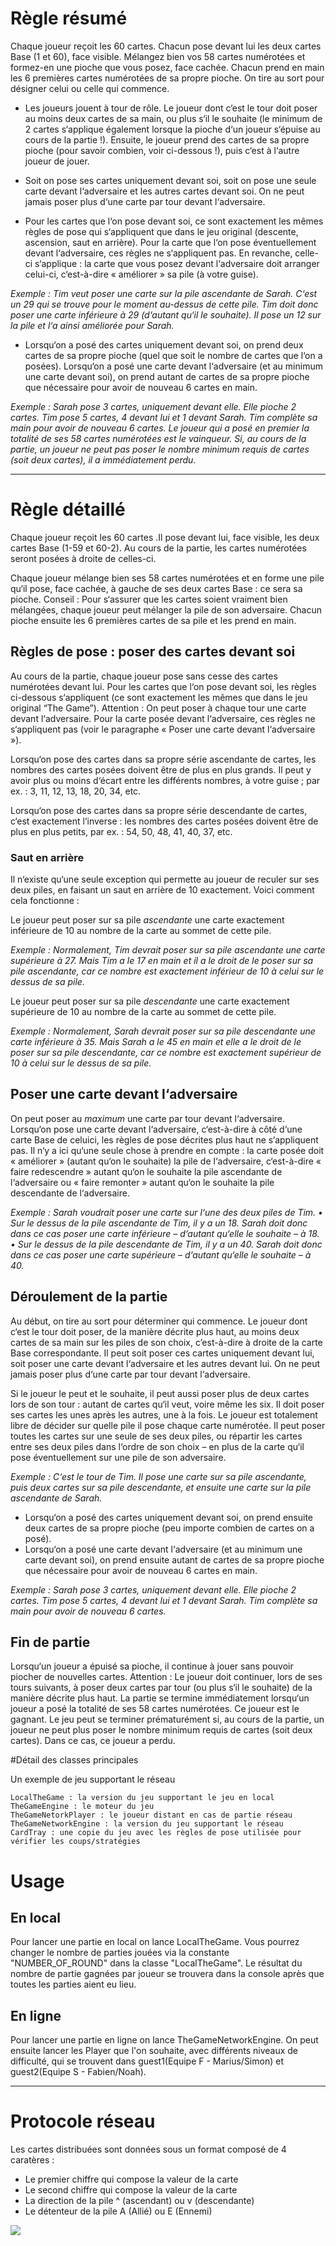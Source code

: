 # Règle résumé

Chaque joueur reçoit les 60 cartes. Chacun pose devant lui les deux cartes Base (1 et 60), face visible. Mélangez bien vos 58 cartes numérotées et formez-en une pioche que vous posez, face cachée. Chacun prend en main les 6 premières cartes numérotées de sa propre pioche. On tire au sort pour désigner celui ou celle qui commence.

* Les joueurs jouent à tour de rôle. Le joueur dont c‘est le tour doit poser au moins deux cartes de sa main, ou plus s‘il le souhaite (le minimum de 2 cartes s‘applique également lorsque la pioche d‘un joueur s‘épuise au cours de la partie !). Ensuite, le joueur prend des cartes de sa propre pioche (pour savoir combien, voir ci-dessous !), puis c‘est à l‘autre joueur de jouer. 
* Soit on pose ses cartes uniquement devant soi, soit on pose une seule carte devant l‘adversaire et les autres cartes devant soi. On ne peut jamais poser plus d‘une carte par tour devant l‘adversaire. 

* Pour les cartes que l‘on pose devant soi, ce sont exactement les mêmes règles de pose qui s‘appliquent que dans le jeu original (descente, ascension, saut en arrière). Pour la carte que l‘on pose éventuellement devant l‘adversaire, ces règles ne s‘appliquent pas. En revanche, celle-ci s‘applique : la carte que vous posez devant l‘adversaire doit arranger celui-ci, c‘est-à-dire « améliorer » sa pile (à votre guise).

*Exemple : Tim veut poser une carte sur la pile ascendante de Sarah. C‘est un 29 qui se trouve pour le moment au-dessus de cette pile. Tim doit donc poser une carte inférieure à 29 (d‘autant qu‘il le souhaite). Il pose un 12 sur la pile et l‘a ainsi améliorée pour Sarah.*

* Lorsqu‘on a posé des cartes uniquement devant soi, on prend deux cartes de sa propre pioche (quel que soit le nombre de cartes que l‘on a posées). Lorsqu‘on a posé une carte devant l‘adversaire (et au minimum une carte devant soi), on prend autant de cartes de sa propre pioche que nécessaire pour avoir de nouveau 6 cartes en main.

*Exemple : Sarah pose 3 cartes, uniquement devant elle. Elle pioche 2 cartes. Tim pose 5 cartes, 4 devant lui et 1 devant Sarah. Tim complète sa main pour avoir de nouveau 6 cartes.
Le joueur qui a posé en premier la totalité de ses 58 cartes numérotées est le vainqueur. Si, au cours de la partie, un joueur ne peut pas poser le nombre minimum requis de cartes (soit deux cartes), il a immédiatement perdu.*

----------

# Règle détaillé

Chaque joueur reçoit les 60 cartes .Il pose devant lui, face visible, les deux cartes Base (1-59 et 60-2). Au cours de la partie, les cartes numérotées seront posées à droite de celles-ci. 

Chaque joueur mélange bien ses 58 cartes numérotées et en forme une pile qu‘il pose, face cachée, à gauche de ses deux cartes Base : ce sera sa pioche. Conseil : Pour s‘assurer que les cartes soient vraiment bien mélangées, chaque joueur peut mélanger la pile de son adversaire. Chacun pioche ensuite les 6 premières cartes de sa pile et les prend en main.

## Règles de pose : poser des cartes devant soi

Au cours de la partie, chaque joueur pose sans cesse des cartes numérotées devant lui. Pour les cartes que l‘on pose devant soi, les règles ci-dessous s‘appliquent (ce sont exactement les mêmes que dans le jeu original “The Game”). Attention : On peut poser à chaque tour une carte devant l‘adversaire. Pour la carte posée devant l‘adversaire, ces règles ne s‘appliquent pas (voir le paragraphe « Poser une carte devant l‘adversaire »).

Lorsqu‘on pose des cartes dans sa propre série ascendante de cartes, les nombres des cartes posées doivent être de plus en plus grands. Il peut y avoir plus ou moins d‘écart entre les différents nombres, à votre guise ; par ex. : 3, 11, 12, 13, 18, 20, 34, etc.

Lorsqu‘on pose des cartes dans sa propre série descendante de cartes, c‘est exactement l‘inverse : les nombres des cartes posées doivent être de plus en plus petits, par ex. : 54, 50, 48, 41, 40, 37, etc.

### Saut en arrière

Il n‘existe qu‘une seule exception qui permette au joueur de reculer sur ses deux piles, en faisant un saut en arrière de 10 exactement. Voici comment cela fonctionne : 

Le joueur peut poser sur sa pile _ascendante_ une carte exactement inférieure de 10 au nombre de la carte au sommet de cette pile. 

*Exemple : Normalement, Tim devrait poser sur sa pile ascendante une carte supérieure à 27. Mais Tim a le 17 en main et il a le droit de le poser sur sa pile ascendante, car ce nombre est exactement inférieur de 10 à celui sur le dessus de sa pile.*

Le joueur peut poser sur sa pile _descendante_ une carte exactement supérieure de 10 au nombre de la carte au sommet de cette pile. 

*Exemple : Normalement, Sarah devrait poser sur sa pile descendante une carte inférieure à 35. Mais Sarah a le 45 en main et elle a le droit de le poser sur sa pile descendante, car ce nombre est exactement supérieur de 10 à celui sur le dessus de sa pile.*

## Poser une carte devant l‘adversaire
 
On peut poser au _maximum_ une carte par tour devant l‘adversaire. Lorsqu‘on pose une carte devant l‘adversaire, c‘est-à-dire à côté d‘une carte Base de celuici, les règles de pose décrites plus haut ne s‘appliquent pas. Il n‘y a ici qu‘une seule chose à prendre en compte : la carte posée doit « améliorer » (autant qu‘on le souhaite) la pile de l‘adversaire, c‘est-à-dire « faire redescendre » autant qu‘on le souhaite la pile ascendante de l‘adversaire ou « faire remonter » autant qu‘on le souhaite la pile descendante de l‘adversaire. 

*Exemple : Sarah voudrait poser une carte sur l‘une des deux piles de Tim. 
• Sur le dessus de la pile ascendante de Tim, il y a un 18. Sarah doit donc dans ce cas poser une carte inférieure – d‘autant qu‘elle le souhaite – à 18. 
• Sur le dessus de la pile descendante de Tim, il y a un 40. Sarah doit donc dans ce cas poser une carte supérieure – d‘autant qu‘elle le souhaite – à 40.*

## Déroulement de la partie 

Au début, on tire au sort pour déterminer qui commence. Le joueur dont c‘est le tour doit poser, de la manière décrite plus haut, au moins deux cartes de sa main sur les piles de son choix, c’est-à-dire à droite de la carte Base correspondante. Il peut soit poser ces cartes uniquement devant lui, soit poser une carte devant l‘adversaire et les autres devant lui. On ne peut jamais poser plus d‘une carte par tour devant l‘adversaire. 

Si le joueur le peut et le souhaite, il peut aussi poser plus de deux cartes lors de son tour : autant de cartes qu‘il veut, voire même les six. Il doit poser ses cartes les unes après les autres, une à la fois. Le joueur est totalement libre de décider sur quelle pile il pose chaque carte numérotée. Il peut poser toutes les cartes sur une seule de ses deux piles, ou répartir les cartes entre ses deux piles dans l‘ordre de son choix – en plus de la carte qu‘il pose éventuellement sur une pile de son adversaire. 

*Exemple : C‘est le tour de Tim. Il pose une carte sur sa pile ascendante, puis deux cartes sur sa pile descendante, et ensuite une carte sur la pile ascendante de Sarah.*

* Lorsqu‘on a posé des cartes uniquement devant soi, on prend ensuite deux cartes de sa propre pioche (peu importe combien de cartes on a posé). 
* Lorsqu‘on a posé une carte devant l‘adversaire (et au minimum une carte devant soi), on prend ensuite autant de cartes de sa propre pioche que nécessaire pour avoir de nouveau 6 cartes en main. 

*Exemple : Sarah pose 3 cartes, uniquement devant elle. Elle pioche 2 cartes. Tim pose 5 cartes, 4 devant lui et 1 devant Sarah. Tim complète sa main pour avoir de nouveau 6 cartes.*

## Fin de partie

Lorsqu‘un joueur a épuisé sa pioche, il continue à jouer sans pouvoir piocher de nouvelles cartes. 
Attention : Le joueur doit continuer, lors de ses tours suivants, à poser deux cartes par tour (ou plus s‘il le souhaite) de la manière décrite plus haut. La partie se termine immédiatement lorsqu‘un joueur a posé la totalité de ses 58 cartes numérotées. Ce joueur est le gagnant. Le jeu peut se terminer prématurément si, au cours de la partie, un joueur ne peut plus poser le nombre minimum requis de cartes (soit deux cartes). Dans ce cas, ce joueur a perdu.


#Détail des classes principales

Un exemple de jeu supportant le réseau

    LocalTheGame : la version du jeu supportant le jeu en local
    TheGameEngine : le moteur du jeu
    TheGameNetorkPlayer : le joueur distant en cas de partie réseau
    TheGameNetworkEngine : la version du jeu supportant le réseau
    CardTray : une copie du jeu avec les règles de pose utilisée pour vérifier les coups/stratégies
    

# Usage
## En local

Pour lancer une partie en local on lance LocalTheGame. Vous pourrez changer le nombre de parties jouées via la constante "NUMBER_OF_ROUND" dans la classe "LocalTheGame".
Le résultat du nombre de partie gagnées par joueur se trouvera dans la console après que toutes les parties aient eu lieu.

## En ligne

Pour lancer une partie en ligne on lance TheGameNetworkEngine.
On peut ensuite lancer les Player que l'on souhaite, avec différents niveaux de difficulté, qui se trouvent dans guest1(Equipe F - Marius/Simon) et guest2(Equipe S - Fabien/Noah). 

----------

# Protocole réseau

Les cartes distribuées sont données sous un format composé de 4 caratères :
- Le premier chiffre qui compose la valeur de la carte
- Le second chiffre qui compose la valeur de la carte
- La direction de la pile ^ (ascendant) ou v (descendante)
- Le détenteur de la pile A (Allié) ou E (Ennemi)

![](https://github.com/BladeBuru/The-game-host/blob/master/The%20Game%20Protocol.png)
